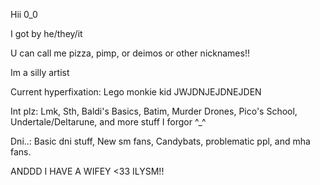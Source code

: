 Hii 0_0

I got by he/they/it

U can call me pizza, pimp, or deimos or other nicknames!!

Im a silly artist

Current hyperfixation: Lego monkie kid JWJDNJEJDNEJDEN

Int plz: Lmk, Sth, Baldi's Basics, Batim, Murder Drones, Pico's School, Undertale/Deltarune, and more stuff I forgor ^_^

Dni..: Basic dni stuff, New sm fans, Candybats, problematic ppl, and mha fans.

ANDDD I HAVE A WIFEY <33 ILYSM!!
